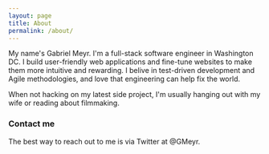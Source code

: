 ```yaml
---
layout: page
title: About
permalink: /about/
---
```


My name's Gabriel Meyr. I'm a full-stack software engineer in Washington DC. I build user-friendly web applications and fine-tune websites to make them more intuitive and rewarding. I belive in test-driven development and Agile methodologies, and love that engineering can help fix the world.

When not hacking on my latest side project, I'm usually hanging out with my wife or reading about filmmaking.

### Contact me

The best way to reach out to me is via Twitter at @GMeyr.